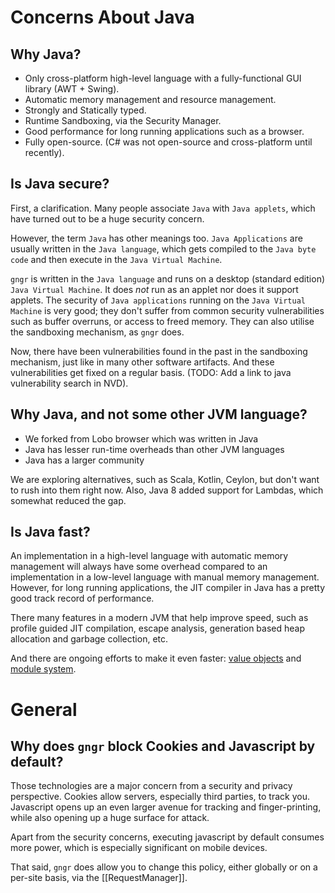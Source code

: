 # Concerns About Java

## Why Java?
* Only cross-platform high-level language with a fully-functional GUI library (AWT + Swing).
* Automatic memory management and resource management.
* Strongly and Statically typed.
* Runtime Sandboxing, via the Security Manager.
* Good performance for long running applications such as a browser.
* Fully open-source. (C# was not open-source and cross-platform until recently).

## Is Java secure?
First, a clarification. Many people associate `Java` with `Java applets`, which have turned out to be a huge security concern.

However, the term `Java` has other meanings too. `Java Applications` are usually written in the `Java language`, which gets compiled to the `Java byte code` and then execute in the `Java Virtual Machine`.

`gngr` is written in the `Java language` and runs on a desktop (standard edition) `Java Virtual Machine`. It does *not* run as an applet nor does it support applets. The security of `Java applications` running on the `Java Virtual Machine` is very good; they don't suffer from common security vulnerabilities such as buffer overruns, or access to freed memory. They can also utilise the sandboxing mechanism, as `gngr` does.

Now, there have been vulnerabilities found in the past in the sandboxing mechanism, just like in many other software artifacts. And these vulnerabilities get fixed on a regular basis. (TODO: Add a link to java vulnerability search in NVD).

## Why Java, and not some other JVM language?
* We forked from Lobo browser which was written in Java
* Java has lesser run-time overheads than other JVM languages
* Java has a larger community

We are exploring alternatives, such as Scala, Kotlin, Ceylon, but don't want to rush into them right now. Also, Java 8 added support for Lambdas, which somewhat reduced the gap.

## Is Java fast?
An implementation in a high-level language with automatic memory management will always have some overhead compared to an implementation in a low-level language with manual memory management. However, for long running applications, the JIT compiler in Java has a pretty good track record of performance.

There many features in a modern JVM that help improve speed, such as profile guided JIT compilation, escape analysis, generation based heap allocation and garbage collection, etc.

And there are ongoing efforts to make it even faster: [value objects](http://openjdk.java.net/jeps/169) and [module system](http://openjdk.java.net/projects/jigsaw/spec/sotms/).

# General

## Why does `gngr` block Cookies and Javascript by default?

Those technologies are a major concern from a security and privacy perspective. Cookies allow servers, especially third parties, to track you. Javascript opens up an even larger avenue for tracking and finger-printing, while also opening up a huge surface for attack.

Apart from the security concerns, executing javascript by default consumes more power, which is especially significant on mobile devices. 

That said, `gngr` does allow you to change this policy, either globally or on a per-site basis, via the [[RequestManager]].

